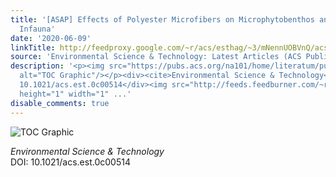 ```yaml
---
title: '[ASAP] Effects of Polyester Microfibers on Microphytobenthos and Sediment-Dwelling
  Infauna'
date: '2020-06-09'
linkTitle: http://feedproxy.google.com/~r/acs/esthag/~3/mNennUOBVnQ/acs.est.0c00514
source: 'Environmental Science & Technology: Latest Articles (ACS Publications)'
description: '<p><img src="https://pubs.acs.org/na101/home/literatum/publisher/achs/journals/content/esthag/0/esthag.ahead-of-print/acs.est.0c00514/20200609/images/medium/es0c00514_0005.gif"
  alt="TOC Graphic"/></p><div><cite>Environmental Science & Technology</cite></div><div>DOI:
  10.1021/acs.est.0c00514</div><img src="http://feeds.feedburner.com/~r/acs/esthag/~4/mNennUOBVnQ"
  height="1" width="1" ...'
disable_comments: true
---
```

<p><img src="https://pubs.acs.org/na101/home/literatum/publisher/achs/journals/content/esthag/0/esthag.ahead-of-print/acs.est.0c00514/20200609/images/medium/es0c00514_0005.gif" alt="TOC Graphic"/></p><div><cite>Environmental Science & Technology</cite></div><div>DOI: 10.1021/acs.est.0c00514</div><img src="http://feeds.feedburner.com/~r/acs/esthag/~4/mNennUOBVnQ" height="1" width="1" ...